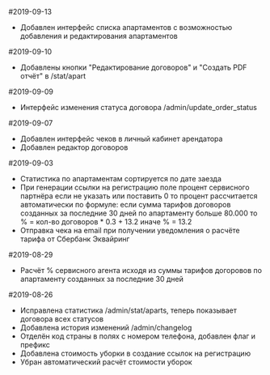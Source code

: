 #2019-09-13
- Добавлен интерфейс списка апартаментов с возможностью добавления и редактирования апартаментов

#2019-09-10
- Добавлены кнопки "Редактирование договоров" и "Создать PDF отчёт" в /stat/apart

#2019-09-09
- Интерфейс изменения статуса договора /admin/update_order_status

#2019-09-07
- Добавлен интерфейс чеков в личный кабинет арендатора
- Добавлен редактор договоров

#2019-09-03
- Статистика по апартаментам сортируется по дате заезда
- При генерации ссылки на регистрацию поле процент сервисного партнёра если не указать или поставить 0 то процент рассчитается автоматически по формуле: если сумма тарифов договоров созданных за последние 30 дней по апартаменту больше 80.000 то % = кол-во договоров * 0.3 + 13.2 иначе % = 13.2
- Отправка чека на email при получении уведомления о расчёте тарифа от Сбербанк Эквайринг

#2019-08-29
- Расчёт % сервисного агента исходя из суммы тарифов догоровов по апартаменту созданных за последние 30 дней

#2019-08-26
- Исправлена статистика /admin/stat/aparts, теперь показывает договора всех статусов
- Добавлена история изменений /admin/changelog
- Отделён код страны в полях с номером телефона, добавлен флаг и префикс
- Добавлена стоимость уборки в создание ссылок на регистрацию
- Убран автоматический расчёт стоимости уборок